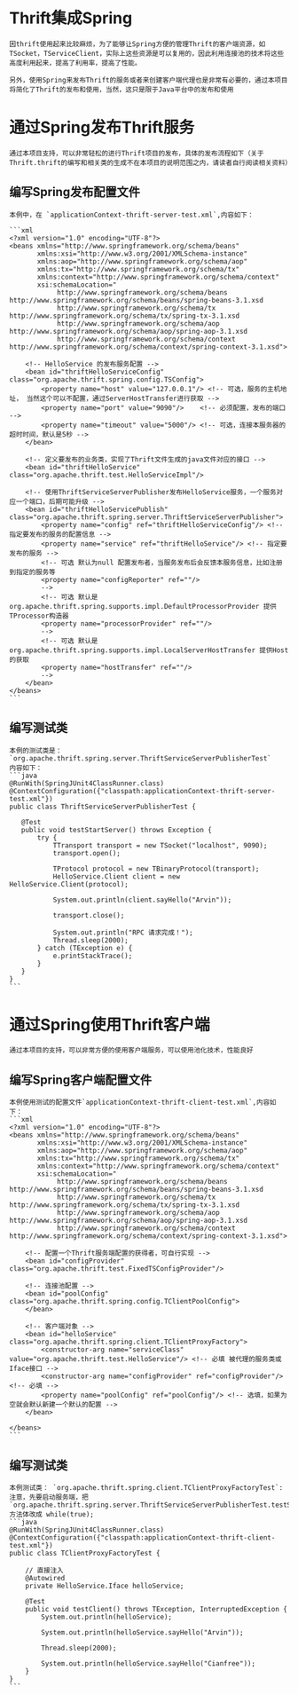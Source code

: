 # Thrift集成Spring
    因thrift使用起来比较麻烦，为了能够让Spring方便的管理Thrift的客户端资源，如TSocket，TServiceClient，实际上这些资源是可以复用的，因此利用连接池的技术将这些高度利用起来，提高了利用率，提高了性能。
    
    另外，使用Spring来发布Thrift的服务或者来创建客户端代理也是非常有必要的，通过本项目将简化了Thrift的发布和使用，当然，这只是限于Java平台中的发布和使用

# 通过Spring发布Thrift服务
    通过本项目支持，可以非常轻松的进行Thrift项目的发布，具体的发布流程如下（关于Thrift.thrift的编写和相关类的生成不在本项目的说明范围之内，请读者自行阅读相关资料）
    
## 编写Spring发布配置文件
    本例中，在 `applicationContext-thrift-server-test.xml`,内容如下：

    ```xml
    <?xml version="1.0" encoding="UTF-8"?>
    <beans xmlns="http://www.springframework.org/schema/beans"
           xmlns:xsi="http://www.w3.org/2001/XMLSchema-instance"
           xmlns:aop="http://www.springframework.org/schema/aop"
           xmlns:tx="http://www.springframework.org/schema/tx"
           xmlns:context="http://www.springframework.org/schema/context"
           xsi:schemaLocation="
    			http://www.springframework.org/schema/beans http://www.springframework.org/schema/beans/spring-beans-3.1.xsd
         		http://www.springframework.org/schema/tx http://www.springframework.org/schema/tx/spring-tx-3.1.xsd
         		http://www.springframework.org/schema/aop http://www.springframework.org/schema/aop/spring-aop-3.1.xsd
         		http://www.springframework.org/schema/context http://www.springframework.org/schema/context/spring-context-3.1.xsd">
      
        <!-- HelloService 的发布服务配置 -->
        <bean id="thriftHelloServiceConfig" class="org.apache.thrift.spring.config.TSConfig">
            <property name="host" value="127.0.0.1"/> <!-- 可选，服务的主机地址， 当然这个可以不配置，通过ServerHostTransfer进行获取 -->
            <property name="port" value="9090"/>    <!-- 必须配置，发布的端口 -->
            <property name="timeout" value="5000"/> <!-- 可选，连接本服务器的超时时间，默认是5秒 -->
        </bean>
    
        <!-- 定义要发布的业务类，实现了Thrift文件生成的java文件对应的接口 -->
        <bean id="thriftHelloService" class="org.apache.thrift.test.HelloServiceImpl"/>
    
        <!-- 使用ThriftServiceServerPublisher发布HelloService服务，一个服务对应一个端口，后期可能升级 -->
        <bean id="thriftHelloServicePublish" class="org.apache.thrift.spring.server.ThriftServiceServerPublisher">
            <property name="config" ref="thriftHelloServiceConfig"/> <!-- 指定要发布的服务的配置信息 -->
            <property name="service" ref="thriftHelloService"/> <!-- 指定要发布的服务 -->
            <!-- 可选 默认为null 配置发布者，当服务发布后会反馈本服务信息，比如注册到指定的服务等 
            <property name="configReporter" ref=""/>
            -->
            <!-- 可选 默认是org.apache.thrift.spring.supports.impl.DefaultProcessorProvider 提供TProcessor构造器
            <property name="processorProvider" ref=""/>
            -->
            <!-- 可选 默认是org.apache.thrift.spring.supports.impl.LocalServerHostTransfer 提供Host的获取
            <property name="hostTransfer" ref=""/>
            -->
        </bean>
    </beans>
    ```
## 编写测试类
    本例的测试类是：`org.apache.thrift.spring.server.ThriftServiceServerPublisherTest`
    内容如下：
    ```java
    @RunWith(SpringJUnit4ClassRunner.class)
    @ContextConfiguration({"classpath:applicationContext-thrift-server-test.xml"})
    public class ThriftServiceServerPublisherTest {
    
       @Test
       public void testStartServer() throws Exception {
           try {
               TTransport transport = new TSocket("localhost", 9090);
               transport.open();
    
               TProtocol protocol = new TBinaryProtocol(transport);
               HelloService.Client client = new HelloService.Client(protocol);
    
               System.out.println(client.sayHello("Arvin"));
    
               transport.close();
    
               System.out.println("RPC 请求完成！");
               Thread.sleep(2000);
           } catch (TException e) {
               e.printStackTrace();
           }
       }
    } 
    ```    

# 通过Spring使用Thrift客户端
    通过本项目的支持，可以非常方便的使用客户端服务，可以使用池化技术，性能良好
    
## 编写Spring客户端配置文件
    本例使用测试的配置文件`applicationContext-thrift-client-test.xml`,内容如下：
    ```xml
    <?xml version="1.0" encoding="UTF-8"?>
    <beans xmlns="http://www.springframework.org/schema/beans"
           xmlns:xsi="http://www.w3.org/2001/XMLSchema-instance"
           xmlns:aop="http://www.springframework.org/schema/aop"
           xmlns:tx="http://www.springframework.org/schema/tx"
           xmlns:context="http://www.springframework.org/schema/context"
           xsi:schemaLocation="
    			http://www.springframework.org/schema/beans http://www.springframework.org/schema/beans/spring-beans-3.1.xsd
         		http://www.springframework.org/schema/tx http://www.springframework.org/schema/tx/spring-tx-3.1.xsd
         		http://www.springframework.org/schema/aop http://www.springframework.org/schema/aop/spring-aop-3.1.xsd
         		http://www.springframework.org/schema/context http://www.springframework.org/schema/context/spring-context-3.1.xsd">
        
        <!-- 配置一个Thrift服务端配置的获得者，可自行实现 -->
        <bean id="configProvider" class="org.apache.thrift.test.FixedTSConfigProvider"/>
    
        <!-- 连接池配置 -->
        <bean id="poolConfig" class="org.apache.thrift.spring.config.TClientPoolConfig">
        </bean>
    
        <!-- 客户端对象 -->
        <bean id="helloService" class="org.apache.thrift.spring.client.TClientProxyFactory">
            <constructor-arg name="serviceClass" value="org.apache.thrift.test.HelloService"/> <!-- 必填 被代理的服务类或Iface接口 -->
            <constructor-arg name="configProvider" ref="configProvider"/> <!-- 必填 -->
            <property name="poolConfig" ref="poolConfig"/> <!-- 选填，如果为空就会默认新建一个默认的配置 -->
        </bean>
        
    </beans>
    ```    
## 编写测试类
    本例测试类： `org.apache.thrift.spring.client.TClientProxyFactoryTest`:
    注意，先要启动服务端，把`org.apache.thrift.spring.server.ThriftServiceServerPublisherTest.testStartServer`方法体改成 while(true);
    ```java
    @RunWith(SpringJUnit4ClassRunner.class)
    @ContextConfiguration({"classpath:applicationContext-thrift-client-test.xml"})
    public class TClientProxyFactoryTest {
    
        // 直接注入
        @Autowired
        private HelloService.Iface helloService;
    
        @Test
        public void testClient() throws TException, InterruptedException {
            System.out.println(helloService);
    
            System.out.println(helloService.sayHello("Arvin"));
    
            Thread.sleep(2000);
    
            System.out.println(helloService.sayHello("Cianfree"));
        }
    }
    ```